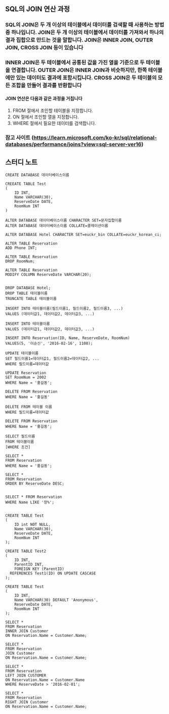 ## SQL의 JOIN 연산 과정

### SQL의 JOIN은 두 개 이상의 테이블에서 데이터를 검색할 때 사용하는 방법 중 하나입니다. JOIN은 두 개 이상의 테이블에서 데이터를 가져와서 하나의 결과 집합으로 만드는 것을 말합니다. JOIN은 INNER JOIN, OUTER JOIN, CROSS JOIN 등이 있습니다

### INNER JOIN은 두 테이블에서 공통된 값을 가진 열을 기준으로 두 테이블을 연결합니다. OUTER JOIN은 INNER JOIN과 비슷하지만, 한쪽 테이블에만 있는 데이터도 결과에 포함시킵니다. CROSS JOIN은 두 테이블의 모든 조합을 만들어 결과를 반환합니다

#### JOIN 연산은 다음과 같은 과정을 거칩니다

1. FROM 절에서 조인할 테이블을 지정합니다.
2. ON 절에서 조인할 열을 지정합니다.
3. WHERE 절에서 필요한 데이터를 검색합니다.

### 참고 사이트 (https://learn.microsoft.com/ko-kr/sql/relational-databases/performance/joins?view=sql-server-ver16)



## 스터디 노트 

```Mysql
CREATE DATABASE 데이터베이스이름

CREEATE TABLE Test
(
	ID INT,
  	Name VARCHAR(30),
  	ReserveDate DATE,
  	RoomNum INT
)

ALTER DATABASE 데이터베이스이름 CHARACTER SET=문자집합이름
ALTER DATABASE 데이터베이스이름 COLLATE=콜레이션이름

ALTER DATABASE Hotel CHARACTER SET=euckr_bin COLLATE=euckr_korean_ci;

ALTER TABLE Reservation
ADD Phone INT;

ALTER TABLE Reservation
DROP RoomNum;

ALTER TABLE Reservation
MODIFY COLUMN ReserveDate VARCHAR(20);


DROP DATABASE Hotel;
DROP TABLE 테이블이름
TRUNCATE TABLE 테이블이름

INSERT INTO 테이블이름(필드이름1, 필드이름2, 필드이름3, ...)
VALUES (데이터값1, 데이터값2, 데이터값3, ...)

INSERT INTO 테이블이름
VALUES (데이터값1, 데이터값2, 데이터값3, ...)

INSERT INTO Reservation(ID, Name, ReserveDate, RoomNum)
VALUES(5, '이순신', '2016-02-16', 1108);

UPDATE 테이블이름
SET 필드이름1=데이터값1, 필드이름2=데이터값2, ...
WHERE 필드이름=데이터값

UPDATE Reservation
SET RoomNum = 2002
WHERE Name = '홍길동';

DELETE FROM Reservation
WHERE Name = '홍길동'

DELETE FROM 테이블 이름
WHERE 필드이름=데이터값

DELETE FROM Reservation
WHERE Name = '홍길동';

SELECT 필드이름
FROM 테이블이름
[WHERE 조건]

SELECT *
FROM Reservation
WHERE Name = '홍길동';

SELECT *
FROM Reservation
ORDER BY ReserveDate DESC;


SELECT * FROM Reservation
WHERE Name LIKE '장%';


CREATE TABLE Test
(
	ID int NOT NULL,
	Name VARCHAR(30),
	ReserveDate DATE,
	RoomNum INT	
);

CREATE TABLE Test2
(
	ID INT,
  	ParentID INT,
  	FOREIGN KEY (ParentID)
  REFERENCES Test1(ID) ON UPDATE CASCASE
);

CREATE TABLE Test
(
	ID INT,
	Name VARCHAR(30) DEFAULT 'Anonymous',
	ReserveDate DATE,
	RoomNum INT
);

SELECT *
FROM Reservation
INNER JOIN Customer
ON Reservation.Name = Customer.Name;

SELECT *
FROM Reservation
JOIN Customer
ON Reservation.Name = Customer.Name;

SELECT *
FROM Reservation
LEFT JOIN CUSTOMER
ON Reservation.Name = Customer.Name
WHERE ReserveDate > '2016-02-01';

SELECT *
FROM Reservation
RIGHT JOIN Customer
ON Reservation.Name = Customer.Name;
```

